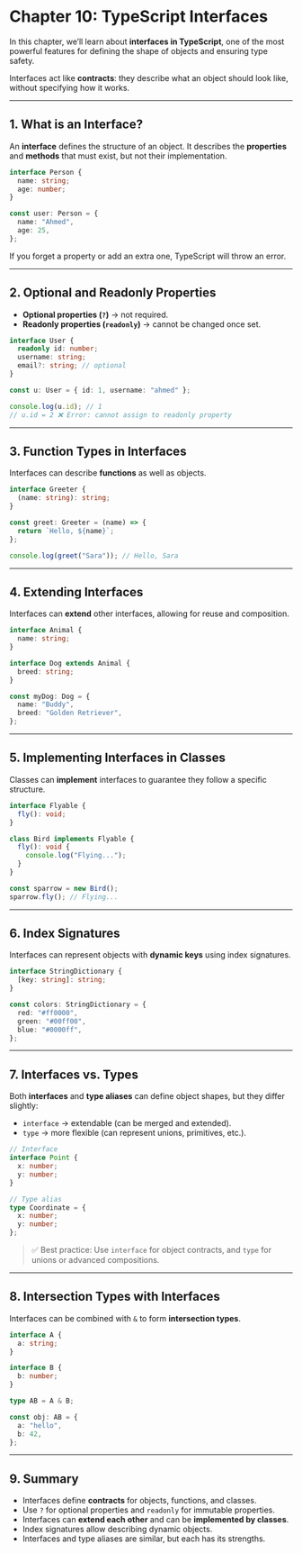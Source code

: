 # Chapter 10: TypeScript Interfaces

In this chapter, we’ll learn about **interfaces in TypeScript**, one of the most powerful features for defining the shape of objects and ensuring type safety.

Interfaces act like **contracts**: they describe what an object should look like, without specifying how it works.

---

## 1. What is an Interface?

An **interface** defines the structure of an object. It describes the **properties** and **methods** that must exist, but not their implementation.

```ts
interface Person {
  name: string;
  age: number;
}

const user: Person = {
  name: "Ahmed",
  age: 25,
};
```

If you forget a property or add an extra one, TypeScript will throw an error.

---

## 2. Optional and Readonly Properties

* **Optional properties (`?`)** → not required.
* **Readonly properties (`readonly`)** → cannot be changed once set.

```ts
interface User {
  readonly id: number;
  username: string;
  email?: string; // optional
}

const u: User = { id: 1, username: "ahmed" };

console.log(u.id); // 1
// u.id = 2 ❌ Error: cannot assign to readonly property
```

---

## 3. Function Types in Interfaces

Interfaces can describe **functions** as well as objects.

```ts
interface Greeter {
  (name: string): string;
}

const greet: Greeter = (name) => {
  return `Hello, ${name}`;
};

console.log(greet("Sara")); // Hello, Sara
```

---

## 4. Extending Interfaces

Interfaces can **extend** other interfaces, allowing for reuse and composition.

```ts
interface Animal {
  name: string;
}

interface Dog extends Animal {
  breed: string;
}

const myDog: Dog = {
  name: "Buddy",
  breed: "Golden Retriever",
};
```

---

## 5. Implementing Interfaces in Classes

Classes can **implement** interfaces to guarantee they follow a specific structure.

```ts
interface Flyable {
  fly(): void;
}

class Bird implements Flyable {
  fly(): void {
    console.log("Flying...");
  }
}

const sparrow = new Bird();
sparrow.fly(); // Flying...
```

---

## 6. Index Signatures

Interfaces can represent objects with **dynamic keys** using index signatures.

```ts
interface StringDictionary {
  [key: string]: string;
}

const colors: StringDictionary = {
  red: "#ff0000",
  green: "#00ff00",
  blue: "#0000ff",
};
```

---

## 7. Interfaces vs. Types

Both **interfaces** and **type aliases** can define object shapes, but they differ slightly:

* `interface` → extendable (can be merged and extended).
* `type` → more flexible (can represent unions, primitives, etc.).

```ts
// Interface
interface Point {
  x: number;
  y: number;
}

// Type alias
type Coordinate = {
  x: number;
  y: number;
};
```

> ✅ Best practice: Use `interface` for object contracts, and `type` for unions or advanced compositions.

---

## 8. Intersection Types with Interfaces

Interfaces can be combined with `&` to form **intersection types**.

```ts
interface A {
  a: string;
}

interface B {
  b: number;
}

type AB = A & B;

const obj: AB = {
  a: "hello",
  b: 42,
};
```

---

## 9. Summary

* Interfaces define **contracts** for objects, functions, and classes.
* Use `?` for optional properties and `readonly` for immutable properties.
* Interfaces can **extend each other** and can be **implemented by classes**.
* Index signatures allow describing dynamic objects.
* Interfaces and type aliases are similar, but each has its strengths.
